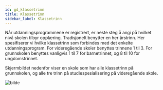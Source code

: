 ```yaml
---
id: gd_klassetrinn
title: Klassetrinn
sidebar_label: Klassetrinn
---
```

Når utdanningsprogrammene er registrert, er neste steg å angi på hvilket nivå skolen tilbyr opplæring. Tradisjonelt benytter en her årstrinn.
Her spesifiserer vi hvilke klassetrinn som forbindes med det enkelte utdanningsprogram. For videregående skoler benyttes trinnene 1 til 3. For grunnskolen benyttes vanligvis 1 til 7 for barnetrinnet, og 8 til 10 for ungdomstrinnet.

Skjermbildet nedenfor viser en skole som har alle klassetrinn på grunnskolen, og alle tre trinn på studiespesialisering på videregående skole. 

![bilde](https://user-images.githubusercontent.com/80097133/147217944-66c63013-3f64-4e8f-bc85-7525af6c73be.png)




